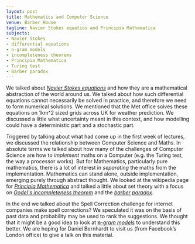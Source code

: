 ```yaml
---
layout: post
title: Mathematics and Computer Science
venue: Barber House
tagline: Navier Stokes equatios and Principia Mathematica
subjects:
- Navier Stokes
- differential equations
- n-gram models
- incompleteness theorems
- Principia Mathematica
- Turing test
- Barber paradox
---
```

We talked about [*Navier Stokes
equations*](http://en.wikipedia.org/wiki/Navier%E2%80%93Stokes_equations)
and how they are a mathematical abstraction of the world around us. We
talked about how such differential equations cannot necessarily be
solved in practice, and therefore we need to form numerical solutions.
We mentioned that the Met office solves these equations on 1km^2 sized
grids across UK for weather prediction. We discussed a little what
uncertainty meant in this context, and how modelling could have a
deterministic part and a stochastic part.

Triggered by talking about what had come up in the first week of
lectures, we discussed the relationship between Computer Science and
Maths. In absolute terms we talked about how many of the challenges of
Computer Science are how to *implement* maths on a Computer (e.g. the
Turing test, the way a processor works). But for Mathematics,
particularly pure mathematics, there is a lot of interest in
*separating* the maths from the implementation. Mathematics can stand
alone, outside implementation, emerging purely through abstract thought.
We looked at the wikipedia page for [*Principia
Mathematica*](http://en.wikipedia.org/wiki/Principia_Mathematica) and
talked a little about set theory with a focus on [*Godel's incompleteness theorem*](http://en.wikipedia.org/wiki/G%C3%B6del%27s_incompleteness_theorems)
and the [*barber paradox*](http://en.wikipedia.org/wiki/Barber_paradox).

In the end we talked about the Spell Correction challenge for internet
companies make spell corrections? We speculated it was on the basis of
past data and probability may be used to rank the suggestions. We
thought that it might be a good idea to look at
[**n**](http://en.wikipedia.org/wiki/N-gram)[*-gram
models*](http://en.wikipedia.org/wiki/N-gram) to understand this better.
We are hoping for Daniel Bernhardt to visit us (from Facebook’s London
office) to give a talk on this material.

